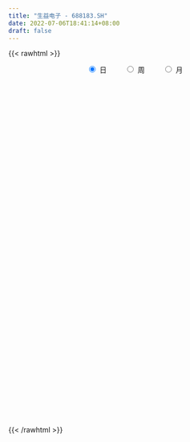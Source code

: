 ```yaml
---
title: "生益电子 - 688183.SH"
date: 2022-07-06T18:41:14+08:00
draft: false
---
```

{{< rawhtml >}}
    <div style="text-align: center">
        <label style="padding: 1rem;"><input style="margin-right: .5rem" type="radio" name="period" value="D" checked onclick="period_change(this)">日</label>
        <label style="padding: 1rem;"><input style="margin-right: .5rem" type="radio" name="period" value="W" onclick="period_change(this)">周</label>
        <label style="padding: 1rem;"><input style="margin-right: .5rem" type="radio" name="period" value="M" onclick="period_change(this)">月</label>
    </div>
    <div id="chart" style="height: 700px;"></div> 
    <script type="text/javascript">
        const D_v = [829345.46,405734.46,330398.1,334752.5,232172.01,177651.36,145722.86,137765.65,140893.22,78489.46,74467.01,116293.52,62204.44,57012.64,108410.41,68231.77,63417.88,85768.88,64007.45,64070.16,37020.84,45103.32,49127.78,43876.79,39333.32,39088.55,84603.4,49467.75,50610.72,107029.86,53854.8,50160.08,24248.66,27467.5,31113.27,66170.18,93717.63,109646.49,62817.96,58033.6,56417.62,73039.63,82834.73,48256.63,38559.94,164866.61,54823.67,41267.71,44080.51,36648.82,37146.78,27033.87,33248.51,43336.92,28468.9,25645.37,22969.42,21193.73,20492.41,20832.65,41875.54,53684.15,38027.46,35849.03,123561.49,91010.7,67692.31,49367.2,44657.2,54316.08,33975.35,43604.13,51633.82,37054.72,47409.87,69823.51,48107.91,51669.85,59962.9,64909.47,73929.72,53587.33,37296.39,33715.21,39544.45,62728.11,28747.24,20704.82,121000.23,98013.69,81363.74,96833.44,77834.01,54010.53,38552.73,144560.79,71250.0,41086.51,44168.59,46342.37,40783.93,61821.08,35555.5,122684.83,90097.48,53950.08,69978.32,43663.7,40381.09,29870.7,35098.81,41656.76,28803.84,23628.43,31810.0,57200.38,37106.52,27815.32,39482.81,24796.02,18715.28,19902.62,27498.87,27498.87,57107.61,39027.83,30573.31,22593.87,19970.9,23447.45,17258.13,24660.51,19412.46,24632.8,21665.34,17629.7,22966.19,19322.23,13587.94,19880.86,17064.68,18892.55,12507.84,18073.82,11865.53,14408.03,10730.2,17272.55,8477.49,9859.81,10001.49,11095.49,9655.02,9947.39,9927.7,10144.54,9388.83,6058.36,11420.5,7458.94,18998.89,16024.05,18910.25,10569.38,10357.83,17171.36,76794.57,21388.43,19528.87,34114.68,13627.59,12087.89,15180.17,36247.65,37877.6,27703.36,27094.34,34704.45,21096.02,15508.79,62519.39,33441.72,22811.23,21051.72,31143.52,23786.68,27905.25,15386.19,17652.13,226984.6,114597.7,64128.71,53008.12,55711.54,33285.15,60854.86,48052.6,41294.27,20003.96,52977.09,31804.27,21561.44,27069.25,18573.46,95456.48,23059.94,25122.86,20996.53,21872.46,34667.76,32443.33,32486.55,20571.86,22956.22,20006.61,16578.91,13119.82,11546.62,17633.63,31765.89,26690.44,25170.8,39024.73,34790.05,18264.47,19700.98,10809.25,17979.45,18347.09,10968.45,9697.49,9457.73,11755.24,11149.47,20968.6,13517.87,9082.59,10596.07,11145.77,9740.78,11136.66,31029.16,19771.98,14561.22,20621.58,24151.07,10424.13,10227.38,14884.84,20871.08,15259.64,19944.75,14346.68,18691.46,7612.42,18590.15,21850.89,20756.37,9122.22,6712.96,7495.09,5900.26,9291.51,16928.97,10533.0,6627.33,7346.65,5926.89,4752.76,6269.39,8289.11,8977.27,7595.15,9736.15,4797.06,5548.14,7790.56,7062.34,5739.14,9033.02,9719.59,5666.39,15813.54,10974.7,12584.41,11897.02,16731.73,17232.0,14516.41,8178.5,11970.65,16412.93,12193.06,10066.81,23970.51,11820.64,10419.78,8066.63,15153.07,12724.17,15451.5,12394.44,9896.65,9420.37,11281.63,20959.07,24073.21,49732.17,59957.23,28991.2,27112.68,20156.03,17224.44,14344.92,19563.37,16027.98,13417.79,10050.53,8456.1,11692.1,11460.25,12446.82,21498.52,13423.01,13952.92,19002.64,11339.7,16073.1,12701.3,11804.31,9699.58]
const D_histogram = [0.0,-0.0312706553,-0.1321229276,-0.274190515,-0.3421212741,-0.4313576595,-0.4555347918,-0.4417337966,-0.4695777108,-0.4680253,-0.416430019,-0.3932984923,-0.3749219719,-0.3226203569,-0.2306399175,-0.1710543122,-0.1083416277,-0.0237351615,0.030007661,0.044927476,0.0665380937,0.089143329,0.0956675525,0.0960196896,0.0916277979,0.1053436619,0.154977074,0.1769427488,0.2017100622,0.2322188966,0.228459916,0.1926880524,0.1682814809,0.1601906359,0.1413253718,0.1565788779,0.1952517625,0.1912479541,0.1774999841,0.1764678177,0.1658268036,0.1423230734,0.093157841,0.0672877181,0.0457341315,-0.0971709177,-0.1890848903,-0.2361312793,-0.2526892722,-0.232739386,-0.1936132975,-0.1587557698,-0.1152756133,-0.0633021123,-0.0187962321,0.0046989706,0.0246317233,0.0399541996,0.0585126937,0.0569334028,0.0771467032,0.1097837301,0.1112323568,0.1291793064,0.1836734462,0.2201469332,0.2186609521,0.1936004135,0.1935650342,0.1883539683,0.1644265189,0.152621917,0.1155014564,0.095466826,0.076763097,0.0903315515,0.0855579992,0.0910412715,0.0896948463,0.0960592044,0.1124475532,0.0925218687,0.0755578017,0.0394690865,0.0270186462,-0.0223551741,-0.0654292256,-0.078535029,-0.0164699225,0.0371643526,0.0717690405,0.1052322736,0.1040771895,0.07594194,0.0487904475,0.0873853414,0.0692399238,0.045042128,0.0328947097,0.023118459,0.0095446159,-0.041457567,-0.062735045,-0.0826303898,-0.141271467,-0.1403913138,-0.1140559214,-0.0811825629,-0.0744675269,-0.0607177718,-0.0673919001,-0.0895547374,-0.0881508396,-0.0775920396,-0.077626202,-0.0554031627,-0.048348206,-0.0395727672,-0.0530631514,-0.0554304798,-0.0544047156,-0.0492674698,-0.031499413,-0.0124178358,-0.0139066069,-0.0256260274,-0.0424468858,-0.0468086418,-0.0506840566,-0.0469160243,-0.0314278797,-0.0106104328,0.0112038627,0.0299211797,0.0424570983,0.0446211246,0.0464508736,0.0427639016,0.0376294952,0.0241131342,0.0104639542,0.0114630749,0.0145450215,0.0251194975,0.0244623227,0.0237640054,0.0191932848,0.0034568033,-0.0025066913,0.0056317822,0.013235155,0.0168835067,0.0216522543,0.0249093788,0.0269915299,0.0243375016,0.0226276462,0.0215476405,0.0202317399,0.0181526779,0.0009848327,-0.0241044708,-0.0502359225,-0.0723453378,-0.0765700306,-0.0519581727,0.0035959914,0.0335040985,0.0622861514,0.0791390004,0.0823456142,0.0823868438,0.0853595473,0.0968391992,0.112828343,0.1152323738,0.0940547951,0.0972831125,0.0854233091,0.0760207569,0.0601816964,0.0505741503,0.0401553584,0.0226627983,-0.0054180699,-0.0373747367,-0.0349005581,-0.0370611898,-0.0495872168,0.0495840832,0.0685872712,0.052144553,0.0537950855,0.0557279806,0.0410169217,0.0401639826,0.0422066254,0.024162881,0.0071837219,-0.0312288325,-0.072694301,-0.088206838,-0.0806947566,-0.0761919357,-0.0474724072,-0.0298605305,-0.0258094899,-0.0393461288,-0.0324746151,-0.0226705161,0.0006347502,0.0082047804,0.0137930318,0.0018603444,-0.0000111847,-0.0095183265,-0.0105277153,-0.0201738547,-0.0314908119,-0.0278737386,-0.0245950368,-0.0133479414,-0.0251071754,-0.0620998476,-0.0936822957,-0.1385117177,-0.1570695258,-0.1839952132,-0.1843405719,-0.1599295222,-0.1253840276,-0.090478852,-0.0620772159,-0.0499482494,-0.0587514814,-0.0583812177,-0.0470421188,-0.0376114586,-0.0189366146,0.0052346756,0.0073212896,0.0439410105,0.0408351697,0.0454468667,0.0609321979,0.0880258586,0.0946092299,0.085223698,0.0648505766,0.0321290657,-0.0047755595,-0.0461856537,-0.0766564571,-0.0902023832,-0.1037116142,-0.1405040018,-0.1405012649,-0.1094578499,-0.0801200855,-0.0525685373,-0.0325664515,-0.013165126,-0.0117199817,0.0090540101,0.0095626509,0.0062553762,0.0122026547,0.0172291629,0.0245666667,0.0322738447,0.0218661998,0.006343873,-0.0166904033,-0.0202131294,-0.0246773664,-0.0217833371,-0.0226756464,-0.0124409914,-0.0053129823,-0.0024082412,-0.0163372311,-0.0272863283,-0.0759366538,-0.1167760246,-0.1241473747,-0.1366756613,-0.0953084067,-0.035513493,0.0085272023,0.0461089273,0.0871397567,0.1120284889,0.1367268028,0.1507649388,0.165338252,0.1708099111,0.162880743,0.1542547377,0.1440162266,0.1374427423,0.1025652801,0.0802599489,0.0706499993,0.0616818931,0.0534456193,0.0663996421,0.0924430993,0.144260122,0.1964228515,0.2028622848,0.1836723716,0.1381568183,0.1165025751,0.0947193413,0.0801630536,0.0573151231,0.044377131,0.0190822838,0.0000884372,-0.0171514602,-0.0438363602,-0.0392045347,-0.0176501516,-0.0146584976,0.0033783986,-0.0001021649,-0.0041232328,-0.0018811233,-0.0111428624,-0.0239131953,-0.0324151121]
const D_fast = [0.0,-0.0390883191,-0.1729713233,-0.3835865394,-0.5370476171,-0.7341234174,-0.8721842476,-0.9688167016,-1.1140550435,-1.2295089576,-1.2820211814,-1.3572142778,-1.4325682504,-1.4609217246,-1.4266012646,-1.4097792373,-1.3741519597,-1.295479284,-1.2342345462,-1.2080828622,-1.169837721,-1.1249466535,-1.0945055419,-1.0701484824,-1.0516334246,-1.0115816452,-0.9232039645,-0.8570026025,-0.7818077736,-0.693244215,-0.6398882166,-0.6274880672,-0.6098242684,-0.5778674544,-0.5614013755,-0.5070031499,-0.4195173248,-0.3757091446,-0.3450821187,-0.3019973306,-0.2711816439,-0.2591046056,-0.2849803778,-0.2940285712,-0.3041486249,-0.4713464036,-0.6105315987,-0.7166108075,-0.7963411185,-0.8345760788,-0.8438533146,-0.8486847294,-0.8340234763,-0.7978755033,-0.7580686811,-0.7333987357,-0.7073080522,-0.6819970261,-0.6488103585,-0.6361562987,-0.5966563225,-0.5365733631,-0.5073166472,-0.457074871,-0.3566623697,-0.2651521493,-0.2119728924,-0.1886333276,-0.1402774484,-0.0984000222,-0.0812208419,-0.0548699646,-0.063115061,-0.059282985,-0.0587959398,-0.0226445973,-0.0060286499,0.0222149403,0.0432922267,0.0736713858,0.1181716229,0.1213764056,0.1233017891,0.0970803455,0.0913845667,0.0364219529,-0.023009405,-0.0557489656,0.0021986603,0.0651240234,0.1176709715,0.1774422731,0.2023064863,0.1931567218,0.1782028412,0.2386440704,0.2378086338,0.22487137,0.2209476292,0.2169509931,0.205763304,0.1443967293,0.1074354901,0.0668825478,-0.0270763961,-0.0612940713,-0.0634726593,-0.0508949416,-0.0627967873,-0.0642264751,-0.0877485784,-0.1323001,-0.1529339121,-0.161773122,-0.181213835,-0.1728415863,-0.1778736811,-0.1789914342,-0.2057476062,-0.2219725545,-0.2345479693,-0.2417275909,-0.2318343874,-0.2158572691,-0.2208226919,-0.2389486193,-0.2663811992,-0.2824451156,-0.2989915446,-0.3069525183,-0.2993213437,-0.281156505,-0.2565412438,-0.2303436318,-0.2071934386,-0.1938741313,-0.1804316639,-0.1734276605,-0.1691546931,-0.1766427705,-0.187675962,-0.1838110726,-0.1770928706,-0.1602385201,-0.1547801143,-0.1495374303,-0.1493098297,-0.1641821104,-0.1707722777,-0.1612258587,-0.1503136972,-0.1424444688,-0.1322626576,-0.1227781884,-0.1139481549,-0.1105178077,-0.1065707516,-0.1022638472,-0.0985218127,-0.0960627053,-0.1129843424,-0.1440997635,-0.1827901959,-0.2229859456,-0.246353146,-0.2347308314,-0.1782776694,-0.1399935377,-0.0956399469,-0.0590023478,-0.0352093304,-0.0145713899,0.0097412004,0.0454306521,0.0896268817,0.120839006,0.1231751261,0.1507242216,0.1602202454,0.1698228824,0.1690292461,0.1720652376,0.1716852852,0.1598584247,0.1304230391,0.0891226881,0.0828717272,0.071445798,0.0465229669,0.1580902876,0.1942402934,0.1908337134,0.2059330173,0.2217979076,0.2173410791,0.2265291356,0.2391234348,0.2271204107,0.211937182,0.1657174195,0.1060783758,0.0685141292,0.0558525215,0.0413073585,0.0581587851,0.0683055292,0.0659041974,0.0425310262,0.0412838862,0.0454203561,0.06888431,0.0785055352,0.0875420447,0.0760744433,0.0742001181,0.0623133947,0.058672077,0.0439824739,0.0247928137,0.0214414524,0.0185713949,0.026481505,0.0084454772,-0.0440721569,-0.0990751789,-0.1785325304,-0.2363577199,-0.3092822106,-0.3557127123,-0.3712840431,-0.3680845554,-0.3557990929,-0.3429167608,-0.3432748566,-0.3667659589,-0.3809909997,-0.3814124305,-0.3813846349,-0.3674439445,-0.3419639854,-0.338047049,-0.2904420755,-0.2833391238,-0.2673657101,-0.2366473295,-0.1875472042,-0.1573115253,-0.1453911328,-0.14955161,-0.1742408545,-0.2123393696,-0.2652958772,-0.3149307949,-0.3510273167,-0.3904644513,-0.4623828394,-0.4975054187,-0.4938264662,-0.4845187231,-0.4701093093,-0.4582488363,-0.4421387924,-0.4436236435,-0.4205861492,-0.4176868456,-0.4194302762,-0.4104323341,-0.4010985352,-0.3876193647,-0.3718437255,-0.3767848205,-0.390721179,-0.4179280561,-0.4265040646,-0.4371376432,-0.4396894481,-0.4462506691,-0.439126262,-0.4333264984,-0.4310238176,-0.4490371153,-0.4668077945,-0.5344422835,-0.6044756604,-0.6428838542,-0.6895810562,-0.6720409032,-0.6211243628,-0.5749518669,-0.5258429101,-0.4630271416,-0.4101312871,-0.3512512725,-0.2995219018,-0.2436140256,-0.1954398887,-0.162648871,-0.132711192,-0.1069456464,-0.0791584452,-0.0883945873,-0.0906349313,-0.082582381,-0.076130014,-0.0710048829,-0.0414509497,0.0077032823,0.0955853356,0.196853778,0.2540087824,0.2807369622,0.2697606134,0.277232014,0.2791286155,0.2846130912,0.2760939414,0.2742502322,0.2537259559,0.2347542186,0.2132264561,0.175582466,0.170413158,0.1875550031,0.1868820328,0.2057635285,0.2022574238,0.1972055477,0.1989773764,0.1869299217,0.16818129,0.1515755952]
const D_slow = [0.0,-0.0078176638,-0.0408483957,-0.1093960245,-0.194926343,-0.3027657579,-0.4166494558,-0.527082905,-0.6444773327,-0.7614836577,-0.8655911624,-0.9639157855,-1.0576462785,-1.1383013677,-1.1959613471,-1.2387249251,-1.265810332,-1.2717441224,-1.2642422072,-1.2530103382,-1.2363758147,-1.2140899825,-1.1901730944,-1.166168172,-1.1432612225,-1.116925307,-1.0781810385,-1.0339453513,-0.9835178358,-0.9254631116,-0.8683481326,-0.8201761195,-0.7781057493,-0.7380580903,-0.7027267474,-0.6635820279,-0.6147690873,-0.5669570987,-0.5225821027,-0.4784651483,-0.4370084474,-0.401427679,-0.3781382188,-0.3613162893,-0.3498827564,-0.3741754858,-0.4214467084,-0.4804795282,-0.5436518463,-0.6018366928,-0.6502400172,-0.6899289596,-0.7187478629,-0.734573391,-0.739272449,-0.7380977064,-0.7319397755,-0.7219512256,-0.7073230522,-0.6930897015,-0.6738030257,-0.6463570932,-0.618549004,-0.5862541774,-0.5403358158,-0.4852990825,-0.4306338445,-0.3822337411,-0.3338424826,-0.2867539905,-0.2456473608,-0.2074918815,-0.1786165174,-0.1547498109,-0.1355590367,-0.1129761488,-0.091586649,-0.0688263312,-0.0464026196,-0.0223878185,0.0057240698,0.0288545369,0.0477439874,0.057611259,0.0643659205,0.058777127,0.0424198206,0.0227860634,0.0186685828,0.0279596709,0.045901931,0.0722099994,0.0982292968,0.1172147818,0.1294123937,0.151258729,0.16856871,0.179829242,0.1880529194,0.1938325342,0.1962186881,0.1858542964,0.1701705351,0.1495129377,0.1141950709,0.0790972425,0.0505832621,0.0302876214,0.0116707396,-0.0035087033,-0.0203566783,-0.0427453627,-0.0647830726,-0.0841810825,-0.103587633,-0.1174384236,-0.1295254751,-0.1394186669,-0.1526844548,-0.1665420747,-0.1801432536,-0.1924601211,-0.2003349743,-0.2034394333,-0.206916085,-0.2133225919,-0.2239343133,-0.2356364738,-0.248307488,-0.260036494,-0.267893464,-0.2705460722,-0.2677451065,-0.2602648116,-0.249650537,-0.2384952558,-0.2268825374,-0.2161915621,-0.2067841883,-0.2007559047,-0.1981399162,-0.1952741474,-0.1916378921,-0.1853580177,-0.179242437,-0.1733014357,-0.1685031145,-0.1676389137,-0.1682655865,-0.1668576409,-0.1635488522,-0.1593279755,-0.1539149119,-0.1476875672,-0.1409396848,-0.1348553093,-0.1291983978,-0.1238114877,-0.1187535527,-0.1142153832,-0.113969175,-0.1199952927,-0.1325542734,-0.1506406078,-0.1697831155,-0.1827726586,-0.1818736608,-0.1734976362,-0.1579260983,-0.1381413482,-0.1175549446,-0.0969582337,-0.0756183469,-0.0514085471,-0.0232014613,0.0056066321,0.0291203309,0.0534411091,0.0747969363,0.0938021255,0.1088475496,0.1214910872,0.1315299268,0.1371956264,0.1358411089,0.1264974248,0.1177722852,0.1085069878,0.0961101836,0.1085062044,0.1256530222,0.1386891604,0.1521379318,0.166069927,0.1763241574,0.186365153,0.1969168094,0.2029575297,0.2047534601,0.196946252,0.1787726768,0.1567209673,0.1365472781,0.1174992942,0.1056311924,0.0981660597,0.0917136873,0.0818771551,0.0737585013,0.0680908723,0.0682495598,0.0703007549,0.0737490128,0.0742140989,0.0742113028,0.0718317211,0.0691997923,0.0641563286,0.0562836256,0.049315191,0.0431664318,0.0398294464,0.0335526526,0.0180276907,-0.0053928832,-0.0400208127,-0.0792881941,-0.1252869974,-0.1713721404,-0.2113545209,-0.2427005278,-0.2653202408,-0.2808395448,-0.2933266072,-0.3080144775,-0.322609782,-0.3343703117,-0.3437731763,-0.3485073299,-0.347198661,-0.3453683386,-0.334383086,-0.3241742936,-0.3128125769,-0.2975795274,-0.2755730628,-0.2519207553,-0.2306148308,-0.2144021866,-0.2063699202,-0.2075638101,-0.2191102235,-0.2382743378,-0.2608249336,-0.2867528371,-0.3218788376,-0.3570041538,-0.3843686163,-0.4043986376,-0.417540772,-0.4256823848,-0.4289736663,-0.4319036618,-0.4296401593,-0.4272494965,-0.4256856525,-0.4226349888,-0.4183276981,-0.4121860314,-0.4041175702,-0.3986510203,-0.397065052,-0.4012376528,-0.4062909352,-0.4124602768,-0.4179061111,-0.4235750227,-0.4266852705,-0.4280135161,-0.4286155764,-0.4326998842,-0.4395214663,-0.4585056297,-0.4876996358,-0.5187364795,-0.5529053949,-0.5767324965,-0.5856108698,-0.5834790692,-0.5719518374,-0.5501668982,-0.522159776,-0.4879780753,-0.4502868406,-0.4089522776,-0.3662497998,-0.3255296141,-0.2869659297,-0.250961873,-0.2166011874,-0.1909598674,-0.1708948802,-0.1532323804,-0.1378119071,-0.1244505023,-0.1078505917,-0.0847398169,-0.0486747864,0.0004309265,0.0511464976,0.0970645905,0.1316037951,0.1607294389,0.1844092742,0.2044500376,0.2187788184,0.2298731011,0.2346436721,0.2346657814,0.2303779163,0.2194188263,0.2096176926,0.2052051547,0.2015405303,0.20238513,0.2023595887,0.2013287805,0.2008584997,0.1980727841,0.1920944853,0.1839907073]
const D_data = [['2021-02-25', 23.0, 21.44, 20.88, 24.2],['2021-02-26', 20.5, 20.95, 20.4, 22.48],['2021-03-01', 19.58, 19.65, 19.01, 20.35],['2021-03-02', 19.75, 18.3, 18.15, 20.17],['2021-03-03', 18.0, 18.39, 17.59, 18.88],['2021-03-04', 18.14, 17.35, 17.35, 18.35],['2021-03-05', 17.28, 17.45, 17.06, 17.96],['2021-03-08', 17.4, 17.47, 17.35, 18.18],['2021-03-09', 17.4, 16.46, 16.28, 17.4],['2021-03-10', 16.71, 16.28, 16.26, 16.85],['2021-03-11', 16.38, 16.58, 16.21, 16.78],['2021-03-12', 16.6, 15.97, 15.88, 16.6],['2021-03-15', 15.98, 15.57, 15.55, 15.98],['2021-03-16', 15.69, 15.75, 15.5, 15.85],['2021-03-17', 15.69, 16.25, 15.62, 16.36],['2021-03-18', 16.15, 15.92, 15.85, 16.25],['2021-03-19', 15.65, 16.0, 15.55, 16.21],['2021-03-22', 16.1, 16.44, 16.0, 16.55],['2021-03-23', 16.45, 16.25, 16.17, 16.68],['2021-03-24', 16.21, 15.8, 15.78, 16.46],['2021-03-25', 15.68, 15.85, 15.68, 16.06],['2021-03-26', 15.95, 15.87, 15.71, 16.0],['2021-03-29', 15.85, 15.65, 15.62, 15.99],['2021-03-30', 15.6, 15.5, 15.43, 15.73],['2021-03-31', 15.39, 15.34, 15.3, 15.52],['2021-04-01', 15.41, 15.51, 15.3, 15.66],['2021-04-02', 15.54, 16.08, 15.51, 16.23],['2021-04-06', 16.2, 15.91, 15.8, 16.23],['2021-04-07', 15.92, 16.08, 15.72, 16.09],['2021-04-08', 16.01, 16.34, 15.99, 16.96],['2021-04-09', 16.32, 16.04, 15.91, 16.33],['2021-04-12', 16.03, 15.58, 15.5, 16.08],['2021-04-13', 15.59, 15.59, 15.41, 15.7],['2021-04-14', 15.6, 15.73, 15.46, 15.76],['2021-04-15', 15.73, 15.54, 15.44, 15.73],['2021-04-16', 15.56, 15.98, 15.48, 16.18],['2021-04-19', 16.14, 16.47, 16.02, 16.64],['2021-04-20', 16.48, 16.1, 16.09, 16.76],['2021-04-21', 15.93, 16.0, 15.88, 16.34],['2021-04-22', 16.15, 16.19, 16.03, 16.45],['2021-04-23', 16.05, 16.11, 16.0, 16.44],['2021-04-26', 16.18, 15.92, 15.86, 16.44],['2021-04-27', 15.88, 15.44, 15.35, 16.01],['2021-04-28', 15.45, 15.54, 15.38, 15.7],['2021-04-29', 15.56, 15.46, 15.39, 15.67],['2021-04-30', 14.91, 13.42, 13.4, 14.91],['2021-05-06', 13.51, 13.25, 13.19, 13.58],['2021-05-07', 13.22, 13.2, 13.17, 13.34],['2021-05-10', 13.3, 13.14, 12.93, 13.3],['2021-05-11', 13.0, 13.33, 13.0, 13.35],['2021-05-12', 13.38, 13.47, 13.38, 13.66],['2021-05-13', 13.37, 13.38, 13.33, 13.52],['2021-05-14', 13.39, 13.49, 13.33, 13.51],['2021-05-17', 13.57, 13.68, 13.47, 13.79],['2021-05-18', 13.65, 13.71, 13.54, 13.78],['2021-05-19', 13.78, 13.52, 13.52, 13.79],['2021-05-20', 13.53, 13.5, 13.4, 13.6],['2021-05-21', 13.46, 13.46, 13.39, 13.54],['2021-05-24', 13.55, 13.53, 13.42, 13.57],['2021-05-25', 13.3, 13.27, 13.11, 13.3],['2021-05-26', 13.29, 13.55, 13.28, 13.66],['2021-05-27', 13.54, 13.83, 13.52, 13.94],['2021-05-28', 13.85, 13.53, 13.48, 13.85],['2021-05-31', 13.6, 13.8, 13.51, 13.88],['2021-06-01', 13.91, 14.5, 13.88, 15.16],['2021-06-02', 14.26, 14.61, 14.18, 14.93],['2021-06-03', 14.51, 14.34, 14.33, 14.96],['2021-06-04', 14.25, 14.08, 14.01, 14.39],['2021-06-07', 14.3, 14.43, 14.2, 14.53],['2021-06-08', 14.79, 14.46, 14.4, 14.86],['2021-06-09', 14.35, 14.25, 14.2, 14.54],['2021-06-10', 14.25, 14.4, 14.16, 14.65],['2021-06-11', 14.42, 14.03, 13.99, 14.45],['2021-06-15', 14.03, 14.15, 13.92, 14.27],['2021-06-16', 14.33, 14.11, 14.11, 14.58],['2021-06-17', 14.12, 14.55, 14.01, 14.59],['2021-06-18', 14.44, 14.4, 14.24, 14.58],['2021-06-21', 14.28, 14.59, 14.22, 14.66],['2021-06-22', 14.62, 14.58, 14.41, 14.87],['2021-06-23', 14.6, 14.76, 14.45, 14.89],['2021-06-24', 14.69, 15.03, 14.66, 15.13],['2021-06-25', 15.03, 14.65, 14.57, 15.03],['2021-06-28', 14.55, 14.66, 14.43, 14.78],['2021-06-29', 14.62, 14.33, 14.32, 14.63],['2021-06-30', 14.31, 14.53, 14.31, 14.72],['2021-07-01', 14.5, 13.91, 13.88, 14.57],['2021-07-02', 13.91, 13.71, 13.69, 13.99],['2021-07-05', 13.72, 13.88, 13.68, 13.96],['2021-07-06', 14.1, 14.92, 13.99, 15.18],['2021-07-07', 15.06, 15.14, 14.81, 15.3],['2021-07-08', 15.0, 15.19, 14.97, 15.37],['2021-07-09', 15.12, 15.44, 15.01, 15.57],['2021-07-12', 15.65, 15.19, 15.12, 15.69],['2021-07-13', 15.1, 14.86, 14.82, 15.25],['2021-07-14', 14.85, 14.79, 14.75, 15.07],['2021-07-15', 14.72, 15.72, 14.29, 15.93],['2021-07-16', 15.58, 15.15, 15.11, 15.7],['2021-07-19', 15.17, 15.03, 14.82, 15.2],['2021-07-20', 15.17, 15.14, 14.94, 15.39],['2021-07-21', 15.06, 15.16, 15.03, 15.3],['2021-07-22', 15.1, 15.09, 14.92, 15.27],['2021-07-23', 15.11, 14.46, 14.38, 15.14],['2021-07-26', 14.4, 14.62, 14.34, 14.75],['2021-07-27', 14.3, 14.49, 13.5, 15.04],['2021-07-28', 14.28, 13.72, 13.64, 14.34],['2021-07-29', 13.89, 14.21, 13.8, 14.27],['2021-07-30', 14.15, 14.51, 14.07, 14.88],['2021-08-02', 14.5, 14.68, 14.44, 14.87],['2021-08-03', 14.72, 14.4, 14.36, 14.79],['2021-08-04', 14.45, 14.49, 14.29, 14.57],['2021-08-05', 14.54, 14.2, 14.16, 14.59],['2021-08-06', 14.25, 13.86, 13.81, 14.33],['2021-08-09', 13.94, 14.02, 13.7, 14.04],['2021-08-10', 14.01, 14.09, 13.92, 14.15],['2021-08-11', 14.01, 13.91, 13.86, 14.11],['2021-08-12', 13.85, 14.18, 13.85, 14.58],['2021-08-13', 14.09, 14.01, 13.92, 14.19],['2021-08-16', 13.99, 14.02, 13.87, 14.18],['2021-08-17', 14.07, 13.67, 13.65, 14.09],['2021-08-18', 13.67, 13.7, 13.55, 13.74],['2021-08-19', 13.78, 13.67, 13.6, 13.84],['2021-08-20', 13.76, 13.67, 13.44, 13.76],['2021-08-23', 13.65, 13.83, 13.63, 13.97],['2021-08-24', 13.83, 13.9, 13.77, 14.06],['2021-08-25', 13.86, 13.65, 13.62, 13.96],['2021-08-26', 13.65, 13.44, 13.35, 13.65],['2021-08-27', 13.35, 13.24, 13.17, 13.39],['2021-08-30', 13.33, 13.27, 13.21, 13.52],['2021-08-31', 13.27, 13.18, 13.06, 13.28],['2021-09-01', 13.2, 13.2, 13.04, 13.28],['2021-09-02', 13.2, 13.33, 13.12, 13.33],['2021-09-03', 13.3, 13.44, 13.28, 13.53],['2021-09-06', 13.45, 13.53, 13.37, 13.58],['2021-09-07', 13.57, 13.58, 13.46, 13.61],['2021-09-08', 13.59, 13.58, 13.53, 13.65],['2021-09-09', 13.59, 13.49, 13.43, 13.6],['2021-09-10', 13.47, 13.5, 13.4, 13.59],['2021-09-13', 13.5, 13.43, 13.33, 13.5],['2021-09-14', 13.47, 13.39, 13.3, 13.49],['2021-09-15', 13.34, 13.23, 13.21, 13.36],['2021-09-16', 13.28, 13.14, 13.13, 13.35],['2021-09-17', 13.32, 13.27, 13.23, 13.45],['2021-09-22', 13.25, 13.29, 13.11, 13.3],['2021-09-23', 13.38, 13.41, 13.31, 13.46],['2021-09-24', 13.45, 13.29, 13.23, 13.46],['2021-09-27', 13.47, 13.28, 13.17, 13.47],['2021-09-28', 13.29, 13.21, 13.15, 13.29],['2021-09-29', 13.21, 13.0, 12.99, 13.21],['2021-09-30', 13.02, 13.04, 13.01, 13.11],['2021-10-08', 13.22, 13.2, 13.13, 13.25],['2021-10-11', 13.25, 13.22, 13.19, 13.27],['2021-10-12', 13.18, 13.19, 13.11, 13.27],['2021-10-13', 13.19, 13.22, 13.12, 13.23],['2021-10-14', 13.24, 13.22, 13.15, 13.25],['2021-10-15', 13.17, 13.22, 13.16, 13.25],['2021-10-18', 13.2, 13.16, 13.1, 13.24],['2021-10-19', 13.17, 13.16, 13.11, 13.21],['2021-10-20', 13.21, 13.16, 13.12, 13.21],['2021-10-21', 13.13, 13.15, 13.11, 13.2],['2021-10-22', 13.15, 13.13, 13.12, 13.18],['2021-10-25', 13.13, 12.88, 12.78, 13.17],['2021-10-26', 12.88, 12.64, 12.57, 12.93],['2021-10-27', 12.63, 12.44, 12.33, 12.74],['2021-10-28', 12.3, 12.29, 12.25, 12.51],['2021-10-29', 12.4, 12.36, 12.27, 12.48],['2021-11-01', 12.36, 12.7, 12.3, 12.84],['2021-11-02', 12.7, 13.26, 12.67, 13.49],['2021-11-03', 13.15, 13.16, 13.06, 13.36],['2021-11-04', 13.25, 13.32, 13.16, 13.39],['2021-11-05', 13.43, 13.33, 13.29, 13.72],['2021-11-08', 13.27, 13.26, 13.22, 13.44],['2021-11-09', 13.26, 13.28, 13.24, 13.4],['2021-11-10', 13.28, 13.38, 13.19, 13.45],['2021-11-11', 13.31, 13.59, 13.31, 13.7],['2021-11-12', 13.54, 13.8, 13.53, 13.83],['2021-11-15', 13.83, 13.77, 13.6, 13.9],['2021-11-16', 13.81, 13.51, 13.44, 13.84],['2021-11-17', 13.52, 13.85, 13.52, 13.85],['2021-11-18', 13.86, 13.72, 13.7, 13.91],['2021-11-19', 13.72, 13.77, 13.63, 13.83],['2021-11-22', 13.82, 13.69, 13.64, 13.97],['2021-11-23', 13.71, 13.76, 13.58, 13.86],['2021-11-24', 13.84, 13.75, 13.71, 13.88],['2021-11-25', 13.81, 13.63, 13.62, 13.84],['2021-11-26', 13.59, 13.4, 13.36, 13.63],['2021-11-29', 13.3, 13.19, 13.17, 13.38],['2021-11-30', 13.3, 13.53, 13.26, 13.65],['2021-12-01', 13.43, 13.46, 13.4, 13.53],['2021-12-02', 13.41, 13.27, 13.23, 13.45],['2021-12-03', 13.27, 14.92, 13.21, 15.45],['2021-12-06', 14.8, 14.3, 14.24, 14.82],['2021-12-07', 14.46, 13.93, 13.88, 14.5],['2021-12-08', 14.15, 14.18, 14.1, 14.47],['2021-12-09', 14.24, 14.26, 14.11, 14.77],['2021-12-10', 14.21, 14.08, 14.02, 14.3],['2021-12-13', 14.21, 14.27, 14.15, 14.69],['2021-12-14', 14.24, 14.37, 14.08, 14.54],['2021-12-15', 14.37, 14.13, 14.01, 14.41],['2021-12-16', 14.17, 14.09, 14.01, 14.18],['2021-12-17', 14.09, 13.69, 13.59, 14.17],['2021-12-20', 13.76, 13.42, 13.38, 13.76],['2021-12-21', 13.44, 13.55, 13.4, 13.59],['2021-12-22', 13.59, 13.77, 13.53, 13.83],['2021-12-23', 13.77, 13.72, 13.61, 13.83],['2021-12-24', 13.73, 14.08, 13.73, 14.53],['2021-12-27', 14.14, 14.05, 13.9, 14.2],['2021-12-28', 14.12, 13.93, 13.87, 14.15],['2021-12-29', 13.94, 13.67, 13.66, 13.94],['2021-12-30', 13.71, 13.89, 13.7, 14.03],['2021-12-31', 13.86, 13.96, 13.84, 14.21],['2022-01-04', 14.01, 14.22, 13.98, 14.34],['2022-01-05', 14.19, 14.12, 14.08, 14.33],['2022-01-06', 14.01, 14.15, 13.98, 14.26],['2022-01-07', 14.19, 13.93, 13.92, 14.22],['2022-01-10', 13.94, 14.03, 13.62, 14.06],['2022-01-11', 13.98, 13.91, 13.88, 14.24],['2022-01-12', 13.98, 13.99, 13.91, 14.05],['2022-01-13', 14.02, 13.85, 13.78, 14.02],['2022-01-14', 13.85, 13.76, 13.66, 13.99],['2022-01-17', 13.76, 13.91, 13.71, 14.07],['2022-01-18', 13.89, 13.91, 13.81, 14.15],['2022-01-19', 13.86, 14.04, 13.81, 14.13],['2022-01-20', 14.2, 13.74, 13.74, 14.25],['2022-01-21', 13.75, 13.26, 13.18, 13.81],['2022-01-24', 13.3, 13.08, 13.0, 13.34],['2022-01-25', 13.11, 12.61, 12.61, 13.14],['2022-01-26', 12.64, 12.64, 12.5, 12.74],['2022-01-27', 12.65, 12.26, 12.21, 12.73],['2022-01-28', 12.39, 12.35, 12.23, 12.57],['2022-02-07', 12.68, 12.56, 12.42, 12.68],['2022-02-08', 12.56, 12.7, 12.49, 12.76],['2022-02-09', 12.76, 12.77, 12.66, 12.82],['2022-02-10', 12.7, 12.76, 12.67, 12.85],['2022-02-11', 12.76, 12.58, 12.48, 12.76],['2022-02-14', 12.5, 12.24, 12.18, 12.56],['2022-02-15', 12.3, 12.24, 12.12, 12.35],['2022-02-16', 12.29, 12.32, 12.26, 12.37],['2022-02-17', 12.32, 12.27, 12.22, 12.36],['2022-02-18', 12.25, 12.39, 12.16, 12.4],['2022-02-21', 12.39, 12.52, 12.37, 12.55],['2022-02-22', 12.46, 12.27, 12.26, 12.46],['2022-02-23', 12.3, 12.78, 12.3, 12.9],['2022-02-24', 12.78, 12.36, 12.3, 12.78],['2022-02-25', 12.6, 12.45, 12.41, 12.67],['2022-02-28', 12.41, 12.64, 12.41, 12.88],['2022-03-01', 12.68, 12.92, 12.64, 12.97],['2022-03-02', 12.83, 12.79, 12.68, 12.87],['2022-03-03', 12.8, 12.62, 12.59, 12.8],['2022-03-04', 12.57, 12.43, 12.4, 12.66],['2022-03-07', 12.3, 12.14, 12.07, 12.36],['2022-03-08', 12.17, 11.88, 11.81, 12.17],['2022-03-09', 11.88, 11.56, 11.04, 12.07],['2022-03-10', 11.67, 11.42, 11.4, 11.82],['2022-03-11', 11.37, 11.41, 11.08, 11.53],['2022-03-14', 11.32, 11.22, 11.22, 11.46],['2022-03-15', 11.19, 10.65, 10.65, 11.19],['2022-03-16', 10.79, 10.85, 10.12, 10.99],['2022-03-17', 10.86, 11.17, 10.86, 11.32],['2022-03-18', 11.18, 11.18, 11.12, 11.24],['2022-03-21', 11.28, 11.2, 11.05, 11.28],['2022-03-22', 11.28, 11.14, 11.1, 11.28],['2022-03-23', 11.21, 11.16, 11.1, 11.25],['2022-03-24', 11.14, 10.92, 10.88, 11.24],['2022-03-25', 10.99, 11.16, 10.99, 11.35],['2022-03-28', 11.0, 10.91, 10.82, 11.29],['2022-03-29', 10.93, 10.8, 10.73, 11.0],['2022-03-30', 10.89, 10.87, 10.72, 10.92],['2022-03-31', 10.99, 10.84, 10.8, 10.99],['2022-04-01', 10.82, 10.86, 10.68, 10.9],['2022-04-06', 10.86, 10.87, 10.82, 10.94],['2022-04-07', 10.86, 10.6, 10.56, 10.88],['2022-04-08', 10.59, 10.42, 10.31, 10.61],['2022-04-11', 10.41, 10.16, 10.1, 10.46],['2022-04-12', 10.18, 10.26, 9.98, 10.29],['2022-04-13', 10.17, 10.15, 10.15, 10.37],['2022-04-14', 10.18, 10.16, 10.1, 10.28],['2022-04-15', 10.16, 10.04, 9.95, 10.16],['2022-04-18', 10.04, 10.13, 9.93, 10.19],['2022-04-19', 10.13, 10.07, 9.98, 10.2],['2022-04-20', 10.14, 9.98, 9.96, 10.18],['2022-04-21', 9.98, 9.67, 9.63, 10.04],['2022-04-22', 9.73, 9.56, 9.53, 9.88],['2022-04-25', 9.53, 8.82, 8.74, 9.53],['2022-04-26', 8.86, 8.53, 8.52, 9.02],['2022-04-27', 8.5, 8.65, 8.23, 8.73],['2022-04-28', 8.63, 8.35, 8.28, 8.75],['2022-04-29', 8.41, 8.93, 8.39, 8.98],['2022-05-05', 8.99, 9.3, 8.9, 9.37],['2022-05-06', 9.15, 9.29, 8.96, 9.32],['2022-05-09', 9.29, 9.37, 9.23, 9.44],['2022-05-10', 9.3, 9.6, 9.23, 9.65],['2022-05-11', 9.6, 9.58, 9.55, 9.94],['2022-05-12', 9.58, 9.74, 9.53, 9.82],['2022-05-13', 9.77, 9.76, 9.66, 9.9],['2022-05-16', 9.8, 9.91, 9.8, 10.39],['2022-05-17', 9.91, 9.93, 9.8, 10.03],['2022-05-18', 9.95, 9.84, 9.8, 9.97],['2022-05-19', 9.75, 9.87, 9.67, 10.02],['2022-05-20', 9.85, 9.88, 9.83, 9.99],['2022-05-23', 9.88, 9.96, 9.84, 9.97],['2022-05-24', 9.96, 9.56, 9.5, 10.02],['2022-05-25', 9.57, 9.61, 9.56, 9.72],['2022-05-26', 9.63, 9.72, 9.51, 9.82],['2022-05-27', 9.71, 9.71, 9.63, 9.86],['2022-05-30', 9.8, 9.7, 9.56, 9.84],['2022-05-31', 9.77, 10.01, 9.61, 10.08],['2022-06-01', 10.02, 10.33, 9.99, 10.35],['2022-06-02', 10.31, 10.95, 10.16, 10.95],['2022-06-06', 11.11, 11.37, 10.94, 11.65],['2022-06-07', 11.48, 11.12, 11.03, 11.55],['2022-06-08', 11.12, 10.93, 10.71, 11.12],['2022-06-09', 10.9, 10.57, 10.51, 10.94],['2022-06-10', 10.65, 10.81, 10.54, 10.92],['2022-06-13', 10.7, 10.8, 10.65, 10.91],['2022-06-14', 10.71, 10.89, 10.46, 11.0],['2022-06-15', 10.88, 10.77, 10.76, 11.03],['2022-06-16', 10.74, 10.87, 10.74, 10.97],['2022-06-17', 10.76, 10.67, 10.5, 10.8],['2022-06-20', 10.66, 10.67, 10.62, 10.81],['2022-06-21', 10.63, 10.62, 10.52, 10.79],['2022-06-22', 10.66, 10.39, 10.39, 10.76],['2022-06-23', 10.42, 10.72, 10.42, 10.73],['2022-06-24', 10.77, 11.01, 10.72, 11.15],['2022-06-27', 11.01, 10.86, 10.84, 11.15],['2022-06-28', 10.81, 11.13, 10.8, 11.15],['2022-06-29', 11.13, 10.93, 10.9, 11.25],['2022-06-30', 10.97, 10.93, 10.9, 11.07],['2022-07-01', 10.99, 11.03, 10.95, 11.25],['2022-07-04', 11.07, 10.89, 10.8, 11.07],['2022-07-05', 10.87, 10.8, 10.68, 10.98],['2022-07-06', 10.8, 10.8, 10.69, 10.93]]
const W_v = [1235079.9199999999,1220696.8300000001,547908.86,359277.14,295970.65,256029.84,260963.13,199159.69,380633.3,407557.54,96091.38,178158.49,141614.34,174912.21,367480.73,228186.58,202396.01,304059.27,202031.4,417915.92,386208.06,234202.48,372266.21,190671.06,178549.17,130712.05,181706.49,107930.86,106306.49,88748.26,42447.19,50888.27,9859.81,50627.09,44471.17,74860.4,168997.91,115020.9,126106.96,170967.58,311714.85,320731.22,223182.78,194464.9,125719.55,108457.96,78885.59,157441.91,85101.24,53028.38,65310.9,86239.8,80309.0,89113.61,77932.05,46328.79,35186.63,23535.77,35467.06,37220.48,68001.4,31748.41,58821.95,69430.63,59887.13,106046.08,153441.58,73404.59,65553.79,73791.37,34205.19]
const W_histogram = [0.0,-0.2233618234,-0.4455927468,-0.5580848635,-0.6048366374,-0.5848562821,-0.5387183343,-0.4786524472,-0.3997892485,-0.4923330099,-0.5287082799,-0.4942193344,-0.4364172656,-0.359656613,-0.2435847989,-0.1466936058,-0.0397658878,0.060279717,0.0746867808,0.2048849604,0.2714549091,0.2685084426,0.2687579785,0.2257127073,0.2083272802,0.1761908437,0.1303482411,0.1182260623,0.1186707225,0.108191127,0.1071216039,0.0945312769,0.1013297253,0.1107588727,0.114070215,0.0697174489,0.1086986233,0.1657118615,0.198751997,0.192883236,0.2831105474,0.2775841976,0.2404162866,0.2345942818,0.2156427865,0.1947075458,0.1642481411,0.1079817233,0.012078194,-0.0309170794,-0.0652295521,-0.0761980099,-0.076891649,-0.1347512814,-0.1746852735,-0.1874905631,-0.2000624502,-0.2203074961,-0.2399694654,-0.264070088,-0.2986601586,-0.2741513491,-0.2062405095,-0.1365522351,-0.0875989659,0.0359743543,0.1116897902,0.1531851395,0.2013400855,0.2302642286,0.2291393909]
const W_fast = [0.0,-0.2792022792,-0.6128313894,-0.8648447219,-1.0628056552,-1.1890393704,-1.2775810062,-1.3371782308,-1.3582623443,-1.5738893581,-1.7424416982,-1.8315075863,-1.8828098338,-1.8959633345,-1.8407877201,-1.7805699285,-1.6835836824,-1.5684681484,-1.5353893894,-1.3539699697,-1.2195362937,-1.1553556496,-1.087916619,-1.0745337134,-1.0398373205,-1.027926046,-1.0411815883,-1.0237472515,-0.9936349107,-0.9770667244,-0.9513558466,-0.9403133544,-0.9081824746,-0.871063609,-0.8392347131,-0.8661581169,-0.8000022867,-0.7015610832,-0.6188329484,-0.5764809003,-0.4154759521,-0.3516062525,-0.3286700919,-0.2758435262,-0.2408843248,-0.2131426791,-0.2025400486,-0.2318110355,-0.3246950163,-0.3754195595,-0.4260394203,-0.4560573806,-0.475973932,-0.5675213847,-0.6511266951,-0.7108046255,-0.7733921252,-0.8487140451,-0.9283683807,-1.0184865254,-1.1277416356,-1.1717706634,-1.1554199511,-1.1198697355,-1.0928162078,-0.9602492991,-0.8566114156,-0.7768197814,-0.6783298141,-0.5918396138,-0.5356796038]
const W_slow = [0.0,-0.0558404558,-0.1672386425,-0.3067598584,-0.4579690178,-0.6041830883,-0.7388626719,-0.8585257837,-0.9584730958,-1.0815563483,-1.2137334183,-1.3372882519,-1.4463925683,-1.5363067215,-1.5972029212,-1.6338763227,-1.6438177946,-1.6287478654,-1.6100761702,-1.5588549301,-1.4909912028,-1.4238640922,-1.3566745975,-1.3002464207,-1.2481646006,-1.2041168897,-1.1715298294,-1.1419733139,-1.1123056332,-1.0852578515,-1.0584774505,-1.0348446313,-1.0095121999,-0.9818224818,-0.953304928,-0.9358755658,-0.90870091,-0.8672729446,-0.8175849454,-0.7693641364,-0.6985864995,-0.6291904501,-0.5690863785,-0.510437808,-0.4565271114,-0.4078502249,-0.3667881896,-0.3397927588,-0.3367732103,-0.3445024802,-0.3608098682,-0.3798593707,-0.3990822829,-0.4327701033,-0.4764414216,-0.5233140624,-0.573329675,-0.628406549,-0.6883989154,-0.7544164374,-0.829081477,-0.8976193143,-0.9491794416,-0.9833175004,-1.0052172419,-0.9962236533,-0.9683012058,-0.9300049209,-0.8796698995,-0.8221038424,-0.7648189947]
const W_data = [['2021-02-26', 23.0, 20.95, 20.4, 24.2],['2021-03-05', 19.58, 17.45, 17.06, 20.35],['2021-03-12', 17.4, 15.97, 15.88, 18.18],['2021-03-19', 15.98, 16.0, 15.5, 16.36],['2021-03-26', 16.1, 15.87, 15.68, 16.68],['2021-04-02', 15.85, 16.08, 15.3, 16.23],['2021-04-09', 16.2, 16.04, 15.72, 16.96],['2021-04-16', 16.03, 15.98, 15.41, 16.18],['2021-04-23', 16.14, 16.11, 15.88, 16.76],['2021-04-30', 16.18, 13.42, 13.4, 16.44],['2021-05-07', 13.51, 13.2, 13.17, 13.58],['2021-05-14', 13.3, 13.49, 12.93, 13.66],['2021-05-21', 13.57, 13.46, 13.39, 13.79],['2021-05-28', 13.55, 13.53, 13.11, 13.94],['2021-06-04', 13.6, 14.08, 13.51, 15.16],['2021-06-11', 14.3, 14.03, 13.99, 14.86],['2021-06-18', 14.03, 14.4, 13.92, 14.59],['2021-06-25', 14.28, 14.65, 14.22, 15.13],['2021-07-02', 14.55, 13.71, 13.69, 14.78],['2021-07-09', 13.72, 15.44, 13.68, 15.57],['2021-07-16', 15.65, 15.15, 14.29, 15.93],['2021-07-23', 15.17, 14.46, 14.38, 15.39],['2021-07-30', 14.4, 14.51, 13.5, 15.04],['2021-08-06', 14.5, 13.86, 13.81, 14.87],['2021-08-13', 13.94, 14.01, 13.7, 14.58],['2021-08-20', 13.99, 13.67, 13.44, 14.18],['2021-08-27', 13.65, 13.24, 13.17, 14.06],['2021-09-03', 13.33, 13.44, 13.04, 13.53],['2021-09-10', 13.45, 13.5, 13.37, 13.65],['2021-09-17', 13.5, 13.27, 13.13, 13.5],['2021-09-24', 13.25, 13.29, 13.11, 13.46],['2021-09-30', 13.47, 13.04, 12.99, 13.47],['2021-10-08', 13.22, 13.2, 13.13, 13.25],['2021-10-15', 13.25, 13.22, 13.11, 13.27],['2021-10-22', 13.2, 13.13, 13.1, 13.24],['2021-10-29', 13.13, 12.36, 12.25, 13.17],['2021-11-05', 12.36, 13.33, 12.3, 13.72],['2021-11-12', 13.27, 13.8, 13.19, 13.83],['2021-11-19', 13.83, 13.77, 13.44, 13.91],['2021-11-26', 13.82, 13.4, 13.36, 13.97],['2021-12-03', 13.3, 14.92, 13.17, 15.45],['2021-12-10', 14.8, 14.08, 13.88, 14.82],['2021-12-17', 14.21, 13.69, 13.59, 14.69],['2021-12-24', 13.76, 14.08, 13.38, 14.53],['2021-12-31', 14.14, 13.96, 13.66, 14.21],['2022-01-07', 14.01, 13.93, 13.92, 14.34],['2022-01-14', 13.94, 13.76, 13.62, 14.24],['2022-01-21', 13.76, 13.26, 13.18, 14.25],['2022-01-28', 13.3, 12.35, 12.21, 13.34],['2022-02-11', 12.68, 12.58, 12.42, 12.85],['2022-02-18', 12.5, 12.39, 12.12, 12.56],['2022-02-25', 12.39, 12.45, 12.26, 12.9],['2022-03-04', 12.41, 12.43, 12.4, 12.97],['2022-03-11', 12.3, 11.41, 11.04, 12.36],['2022-03-18', 11.32, 11.18, 10.12, 11.46],['2022-03-25', 11.28, 11.16, 10.88, 11.35],['2022-04-01', 11.0, 10.86, 10.68, 11.29],['2022-04-08', 10.86, 10.42, 10.31, 10.94],['2022-04-15', 10.41, 10.04, 9.95, 10.46],['2022-04-22', 10.04, 9.56, 9.53, 10.2],['2022-04-29', 9.53, 8.93, 8.23, 9.53],['2022-05-06', 8.99, 9.29, 8.9, 9.37],['2022-05-13', 9.29, 9.76, 9.23, 9.94],['2022-05-20', 9.8, 9.88, 9.67, 10.39],['2022-05-27', 9.88, 9.71, 9.5, 10.02],['2022-06-02', 9.8, 10.95, 9.56, 10.95],['2022-06-10', 11.11, 10.81, 10.51, 11.65],['2022-06-17', 10.7, 10.67, 10.46, 11.03],['2022-06-24', 10.66, 11.01, 10.39, 11.15],['2022-07-01', 11.01, 11.03, 10.8, 11.25],['2022-07-08', 11.07, 10.8, 10.68, 11.07]]
const M_v = [1235079.9199999999,2556191.3699999992,1372005.6099999999,626625.45,1176829.6099999999,1502068.0200000003,724203.54,353756.3000000001,179818.47,632785.28,1124121.3699999996,429886.7,225200.66,303495.74,168977.47,252128.82,423923.61,50278.29]
const M_histogram = [0.0,-0.358017094,-0.6853613461,-0.8279778245,-0.8231110105,-0.7720468638,-0.7765454795,-0.7379210092,-0.7070722499,-0.5630400597,-0.4015588823,-0.366878928,-0.291403752,-0.3270302039,-0.4366999814,-0.3952194676,-0.2704853976,-0.1665004336]
const M_fast = [0.0,-0.4475213675,-0.9462059561,-1.2958168907,-1.4967278293,-1.6386753985,-1.8373103841,-1.9831661662,-2.1290854693,-2.1258132941,-2.0647218372,-2.1217616149,-2.1191373769,-2.2365213798,-2.4553661526,-2.5126905057,-2.4555777851,-2.3932179296]
const M_slow = [0.0,-0.0895042735,-0.26084461,-0.4678390662,-0.6736168188,-0.8666285347,-1.0607649046,-1.2452451569,-1.4220132194,-1.5627732343,-1.6631629549,-1.7548826869,-1.8277336249,-1.9094911759,-2.0186661712,-2.1174710381,-2.1850923875,-2.2267174959]
const M_data = [['2021-02-26', 23.0, 20.95, 20.4, 24.2],['2021-03-31', 19.58, 15.34, 15.3, 20.35],['2021-04-30', 15.41, 13.42, 13.4, 16.96],['2021-05-31', 13.51, 13.8, 12.93, 13.94],['2021-06-30', 13.91, 14.53, 13.88, 15.16],['2021-07-30', 14.5, 14.51, 13.5, 15.93],['2021-08-31', 14.5, 13.18, 13.06, 14.87],['2021-09-30', 13.2, 13.04, 12.99, 13.65],['2021-10-29', 13.22, 12.36, 12.25, 13.27],['2021-11-30', 12.36, 13.53, 12.3, 13.97],['2021-12-31', 13.43, 13.96, 13.21, 15.45],['2022-01-28', 14.01, 12.35, 12.21, 14.34],['2022-02-28', 12.68, 12.64, 12.12, 12.9],['2022-03-31', 12.68, 10.84, 10.12, 12.97],['2022-04-29', 10.82, 8.93, 8.23, 10.94],['2022-05-31', 8.99, 10.01, 8.9, 10.39],['2022-06-30', 10.02, 10.93, 9.99, 11.65],['2022-07-29', 10.99, 10.8, 10.68, 11.25]]
        const D_a = [null,null,null,null,null,null,null,null,null,null,null,null,null,15.5,null,null,null,null,16.68,null,null,null,null,null,15.3,null,null,null,null,16.96,null,null,null,null,15.44,null,null,null,null,16.45,null,null,null,null,null,null,null,null,12.93,null,null,null,null,13.79,null,null,null,null,null,13.11,null,null,null,null,15.16,null,null,null,null,null,null,null,null,13.92,null,null,null,null,null,null,15.13,null,null,null,null,null,null,13.68,null,null,null,null,null,null,null,null,15.7,null,null,null,null,null,null,13.5,null,null,null,null,null,null,null,null,null,null,null,null,14.19,null,null,null,null,null,null,null,null,null,null,null,null,13.04,null,null,null,null,13.65,null,null,null,null,null,null,null,null,null,null,null,null,12.99,null,null,null,null,null,13.25,null,null,null,null,null,null,null,null,null,12.25,null,null,null,null,null,null,null,null,null,null,null,null,null,null,null,null,13.97,null,null,null,null,13.17,null,null,null,null,14.82,null,null,null,null,null,null,null,null,null,13.38,null,null,null,null,null,null,null,null,null,14.34,null,null,null,null,null,null,null,null,null,null,null,null,null,null,null,null,12.21,null,null,null,null,12.85,null,null,null,null,null,12.16,null,null,null,null,null,null,12.97,null,null,null,null,null,null,null,null,null,null,10.12,null,null,null,null,null,null,11.35,null,null,null,null,null,null,null,null,null,null,null,null,null,null,null,null,null,null,null,null,8.23,null,null,null,null,null,null,null,null,null,10.39,null,null,null,null,null,null,null,null,null,9.56,null,null,null,11.65,null,null,null,null,null,null,null,null,null,null,null,10.39,null,null,null,null,null,null,null,null,null,null]
const W_a = [null,null,null,null,null,null,null,null,null,null,null,12.93,null,null,null,null,null,null,null,null,15.93,null,null,null,null,null,null,null,null,null,null,null,null,null,null,12.25,null,null,null,null,null,null,null,null,null,14.34,null,null,null,null,null,null,null,null,null,null,null,null,null,null,8.23,null,null,null,null,null,11.65,null,null,null,null]
const M_a = [null,null,null,null,null,null,null,null,null,null,null,null,null,null,8.23,null,null,null]
        const D_b = [[{ coord: ['2021-03-16', 16.68] }, { coord: ['2021-04-22', 15.5] }],[{ coord: ['2021-05-10', 13.79] }, { coord: ['2021-06-01', 13.11] }],[{ coord: ['2021-06-01', 15.13] }, { coord: ['2021-08-13', 13.92] }],[{ coord: ['2021-09-01', 13.25] }, { coord: ['2021-11-29', 13.04] }],[{ coord: ['2021-12-06', 14.34] }, { coord: ['2022-01-27', 13.38] }],[{ coord: ['2022-01-27', 12.85] }, { coord: ['2022-03-01', 12.21] }],[{ coord: ['2022-03-16', 10.39] }, { coord: ['2022-05-30', 10.12] }]]
const W_b = [[{ coord: ['2021-05-14', 14.34] }, { coord: ['2022-01-07', 12.93] }]]
const M_b = []
    </script>
{{< /rawhtml >}}